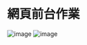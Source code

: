 # 網頁前台作業
![image](https://user-images.githubusercontent.com/74309991/201399902-e2513640-9cb3-4d09-8d5c-a7b66b8d0896.png)
![image](https://user-images.githubusercontent.com/74309991/201400926-36f4727b-96b8-4646-bde7-776337bc2cf1.png)
